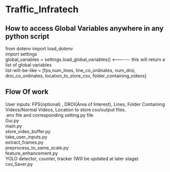 # Traffic_Infratech

## How to access Global Variables anywhere in any python script

from dotenv import load_dotenv </br>
import settings </br>
global_variables = settings.load_global_variables()         <------   this will return a list of global variables</br>
list-will-be-like =  [fps,num_lines, line_co_ordinates, num_droi, droi_co_ordinates, location_to_store_csv, folder_containing_videos] </br>

## Flow Of work

User inputs: FPS(optional) , DROI(Area of Interest), Lines, Folder Containing Videos/Normal Videos, Location to store csv/output files.</br>
.env file and corresponding setting.py file </br>
Gui.py </br>
main.py </br>
store_video_buffer.py </br>
take_user_inputs.py</br>
extract_frames.py </br>
preprocess_to_same_scale.py </br>
feature_enhancement.py </br>
YOLO detector, counter, tracker (Will be updated at later stage) </br>
csv_Saver.py </br>


